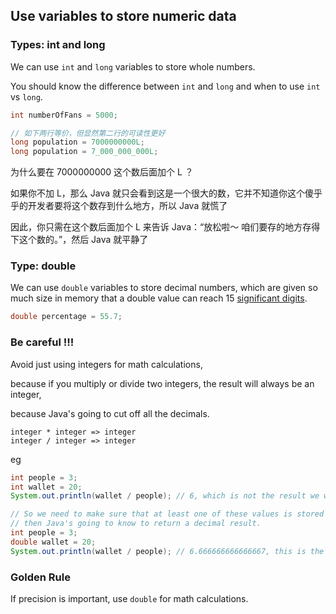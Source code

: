 ## Use variables to store numeric data

### Types: int and long

We can use `int` and `long` variables to store whole numbers.

You should know the difference between `int` and `long` and when to use `int` vs `long`.

```java
int numberOfFans = 5000;

// 如下两行等价，但显然第二行的可读性更好
long population = 7000000000L;
long population = 7_000_000_000L;
```

为什么要在 7000000000 这个数后面加个 L ？

如果你不加 L，那么 Java 就只会看到这是一个很大的数，它并不知道你这个傻乎乎的开发者要将这个数存到什么地方，所以 Java 就慌了

因此，你只需在这个数后面加个 L 来告诉 Java：“放松啦～ 咱们要存的地方存得下这个数的。”，然后 Java 就平静了

### Type: double

We can use `double` variables to store decimal numbers, which are given so much size in memory that a double value can reach 15 [significant digits](https://zh.wikipedia.org/wiki/有效数字).

```java
double percentage = 55.7;
```

### Be careful !!!

Avoid just using integers for math calculations,

because if you multiply or divide two integers, the result will always be an integer,

because Java's going to cut off all the decimals.

```
integer * integer => integer
integer / integer => integer
```

eg

```java
int people = 3;
int wallet = 20;
System.out.println(wallet / people); // 6, which is not the result we want.

// So we need to make sure that at least one of these values is stored as a decimal,
// then Java's going to know to return a decimal result.
int people = 3;
double wallet = 20;
System.out.println(wallet / people); // 6.666666666666667, this is the result we want.
```

### Golden Rule

If precision is important, use `double` for math calculations.

